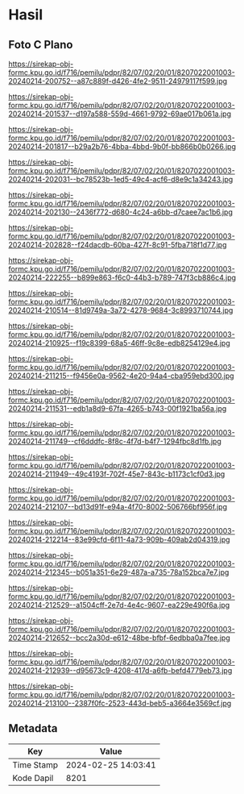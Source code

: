# Hasil

## Foto C Plano

https://sirekap-obj-formc.kpu.go.id/f716/pemilu/pdpr/82/07/02/20/01/8207022001003-20240214-200752--a87c889f-d426-4fe2-9511-24979117f599.jpg

https://sirekap-obj-formc.kpu.go.id/f716/pemilu/pdpr/82/07/02/20/01/8207022001003-20240214-201537--d197a588-559d-4661-9792-69ae017b061a.jpg

https://sirekap-obj-formc.kpu.go.id/f716/pemilu/pdpr/82/07/02/20/01/8207022001003-20240214-201817--b29a2b76-4bba-4bbd-9b0f-bb866b0b0266.jpg

https://sirekap-obj-formc.kpu.go.id/f716/pemilu/pdpr/82/07/02/20/01/8207022001003-20240214-202031--bc78523b-1ed5-49c4-acf6-d8e9c1a34243.jpg

https://sirekap-obj-formc.kpu.go.id/f716/pemilu/pdpr/82/07/02/20/01/8207022001003-20240214-202130--2436f772-d680-4c24-a6bb-d7caee7ac1b6.jpg

https://sirekap-obj-formc.kpu.go.id/f716/pemilu/pdpr/82/07/02/20/01/8207022001003-20240214-202828--f24dacdb-60ba-427f-8c91-5fba718f1d77.jpg

https://sirekap-obj-formc.kpu.go.id/f716/pemilu/pdpr/82/07/02/20/01/8207022001003-20240214-222255--b899e863-f6c0-44b3-b789-747f3cb886c4.jpg

https://sirekap-obj-formc.kpu.go.id/f716/pemilu/pdpr/82/07/02/20/01/8207022001003-20240214-210514--81d9749a-3a72-4278-9684-3c8993710744.jpg

https://sirekap-obj-formc.kpu.go.id/f716/pemilu/pdpr/82/07/02/20/01/8207022001003-20240214-210925--f19c8399-68a5-46ff-9c8e-edb8254129e4.jpg

https://sirekap-obj-formc.kpu.go.id/f716/pemilu/pdpr/82/07/02/20/01/8207022001003-20240214-211215--f9456e0a-9562-4e20-94a4-cba959ebd300.jpg

https://sirekap-obj-formc.kpu.go.id/f716/pemilu/pdpr/82/07/02/20/01/8207022001003-20240214-211531--edb1a8d9-67fa-4265-b743-00f1921ba56a.jpg

https://sirekap-obj-formc.kpu.go.id/f716/pemilu/pdpr/82/07/02/20/01/8207022001003-20240214-211749--cf6dddfc-8f8c-4f7d-b4f7-1294fbc8d1fb.jpg

https://sirekap-obj-formc.kpu.go.id/f716/pemilu/pdpr/82/07/02/20/01/8207022001003-20240214-211949--49c4193f-702f-45e7-843c-b1173c1cf0d3.jpg

https://sirekap-obj-formc.kpu.go.id/f716/pemilu/pdpr/82/07/02/20/01/8207022001003-20240214-212107--bd13d91f-e94a-4f70-8002-506766bf956f.jpg

https://sirekap-obj-formc.kpu.go.id/f716/pemilu/pdpr/82/07/02/20/01/8207022001003-20240214-212214--83e99cfd-6f11-4a73-909b-409ab2d04319.jpg

https://sirekap-obj-formc.kpu.go.id/f716/pemilu/pdpr/82/07/02/20/01/8207022001003-20240214-212345--b051a351-6e29-487a-a735-78a152bca7e7.jpg

https://sirekap-obj-formc.kpu.go.id/f716/pemilu/pdpr/82/07/02/20/01/8207022001003-20240214-212529--a1504cff-2e7d-4e4c-9607-ea229e490f6a.jpg

https://sirekap-obj-formc.kpu.go.id/f716/pemilu/pdpr/82/07/02/20/01/8207022001003-20240214-212652--bcc2a30d-e612-48be-bfbf-6edbba0a7fee.jpg

https://sirekap-obj-formc.kpu.go.id/f716/pemilu/pdpr/82/07/02/20/01/8207022001003-20240214-212939--d95673c9-4208-417d-a6fb-befd4779eb73.jpg

https://sirekap-obj-formc.kpu.go.id/f716/pemilu/pdpr/82/07/02/20/01/8207022001003-20240214-213100--2387f0fc-2523-443d-beb5-a3664e3569cf.jpg


## Metadata

| Key        | Value               |
| ---------- | ------------------- |
| Time Stamp | 2024-02-25 14:03:41 |
| Kode Dapil | 8201                |



